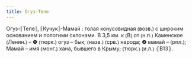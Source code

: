 ```yaml
---
title: Огуз-Тепе
---
```


Огуз-⟦Тепе⟧, ⟦Кучук⟧-Мамай
: голая конусовидная ⦅возв.⦆ с широким основанием и пологими склонами. В 3,5 км. к ⦅В⦆ от ⦅н.п.⦆ Каменское ⦅Ленин.⦆ – ❶ ⦅тюрк.⦆ огуз – бык; ⦅назв.⦆ ⦅срв.⦆ народа; ❷ мамай – ⦅рпл.⦆; Мамай – имя ⦅монг.⦆ хана, бывшего в Крыму; ⦅тюрк.⦆ ⦅и.л.⦆ ⦃В13⦄.
